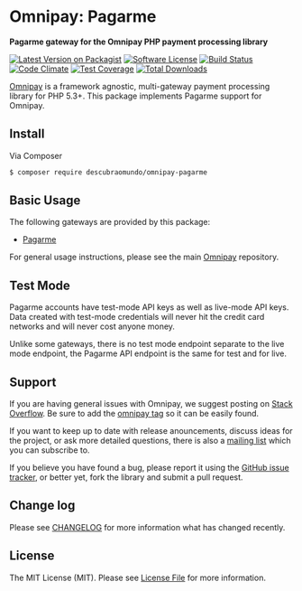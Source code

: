 # Omnipay: Pagarme

**Pagarme gateway for the Omnipay PHP payment processing library**

[![Latest Version on Packagist](https://img.shields.io/packagist/v/descubraomundo/omnipay-pagarme.svg?style=flat-square)](https://packagist.org/packages/descubraomundo/omnipay-pagarme)
[![Software License](https://img.shields.io/badge/license-MIT-brightgreen.svg?style=flat-square)](LICENSE.md)
[![Build Status](https://img.shields.io/travis/descubraomundo/omnipay-pagarme/master.svg?style=flat-square)](https://travis-ci.org/descubraomundo/omnipay-pagarme)
[![Code Climate](https://codeclimate.com/github/descubraomundo/omnipay-pagarme/badges/gpa.svg)](https://codeclimate.com/github/descubraomundo/omnipay-pagarme)
[![Test Coverage](https://codeclimate.com/github/descubraomundo/omnipay-pagarme/badges/coverage.svg)](https://codeclimate.com/github/descubraomundo/omnipay-pagarme/coverage)
[![Total Downloads](https://img.shields.io/packagist/dt/descubraomundo/omnipay-pagarme.svg?style=flat-square)](https://packagist.org/packages/descubraomundo/omnipay-pagarme)


[Omnipay](https://github.com/thephpleague/omnipay) is a framework agnostic, multi-gateway payment
processing library for PHP 5.3+. This package implements Pagarme support for Omnipay.

## Install

Via Composer

``` bash
$ composer require descubraomundo/omnipay-pagarme
```

## Basic Usage

The following gateways are provided by this package:

 * [Pagarme](https://pagar.me/)

For general usage instructions, please see the main [Omnipay](https://github.com/thephpleague/omnipay) repository.

## Test Mode

Pagarme accounts have test-mode API keys as well as live-mode API keys. 
Data created with test-mode credentials will never hit the credit card networks
and will never cost anyone money.

Unlike some gateways, there is no test mode endpoint separate to the live mode endpoint, the
Pagarme API endpoint is the same for test and for live. 

## Support

If you are having general issues with Omnipay, we suggest posting on
[Stack Overflow](http://stackoverflow.com/). Be sure to add the
[omnipay tag](http://stackoverflow.com/questions/tagged/omnipay) so it can be easily found.

If you want to keep up to date with release anouncements, discuss ideas for the project,
or ask more detailed questions, there is also a [mailing list](https://groups.google.com/forum/#!forum/omnipay) which
you can subscribe to.

If you believe you have found a bug, please report it using the [GitHub issue tracker](https://github.com/descubraomundo/omnipay-pagarme/issues),
or better yet, fork the library and submit a pull request.

## Change log

Please see [CHANGELOG](CHANGELOG.md) for more information what has changed recently.

## License

The MIT License (MIT). Please see [License File](LICENSE.md) for more information.
